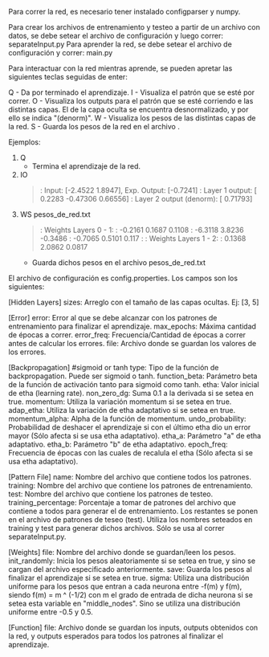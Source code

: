Para correr la red, es necesario tener instalado configparser y numpy.

Para crear los archivos de entrenamiento y testeo a partir de un archivo con datos, se debe setear el archivo de configuración y luego correr: separateInput.py
Para aprender la red, se debe setear el archivo de configuración y correr: main.py

Para interactuar con la red mientras aprende, se pueden apretar las siguientes teclas seguidas de enter:

Q - Da por terminado el aprendizaje.
I - Visualiza el patrón que se esté por correr.
O - Visualiza los outputs para el patrón que se esté corriendo e las distintas capas. El de la capa oculta se encuentra desnormalizado, y por ello se indica "(denorm)".
W - Visualiza los pesos de las distintas capas de la red.
S <filename> - Guarda los pesos de la red en el archivo <filename>.

Ejemplos:

1. Q
	* Termina el aprendizaje de la red.
2. IO
	>: Input: [-2.4522  1.8947], Exp. Output: [-0.7241]
	>: Layer 1 output: [ 0.2283  -0.47306  0.66556]
	>: Layer 2 output (denorm): [ 0.71793]
3. WS pesos_de_red.txt
	>: Weights Layers 0 - 1:
	>: -0.2161 0.1687 0.1108
	>: -6.3118 3.8236 -0.3486
	>: -0.7065 0.5101 0.117
	>:
	>: Weights Layers 1 - 2:
	>: 0.1368 2.0862 0.0817
	* Guarda dichos pesos en el archivo pesos_de_red.txt

El archivo de configuración es config.properties. Los campos son los siguientes:

[Hidden Layers]
sizes: Arreglo con el tamaño de las capas ocultas. Ej: [3, 5]

[Error]
error: Error al que se debe alcanzar con los patrones de entrenamiento para finalizar el aprendizaje.
max_epochs: Máxima cantidad de épocas a correr.
error_freq: Frecuencia/Cantidad de épocas a correr antes de calcular los errores.
file: Archivo donde se guardan los valores de los errores.

[Backpropagation]
#sigmoid or tanh
type: Tipo de la función de backpropagation. Puede ser sigmoid o tanh.
function_beta: Parámetro beta de la función de activación tanto para sigmoid como tanh.
etha: Valor inicial de etha (learning rate).
non_zero_dg: Suma 0.1 a la derivada si se setea en true.
momentum: Utiliza la variación momentum si se setea en true.
adap_etha: Utiliza la variación de etha adaptativo si se setea en true.
momentum_alpha: Alpha de la función de momentum. 
undo_probability: Probabilidad de deshacer el aprendizaje si con el último etha dio un error mayor (Sólo afecta si se usa etha adaptativo).
etha_a: Parámetro "a" de etha adaptativo.
etha_b: Parámetro "b" de etha adaptativo.
epoch_freq: Frecuencia de épocas con las cuales de recalula el etha (Sólo afecta si se usa etha adaptativo).

[Pattern File]
name: Nombre del archivo que contiene todos los patrones.
training: Nombre del archivo que contiene los patrones de entrenamiento.
test: Nombre del archivo que contiene los patrones de testeo.
training_percentage: Porcentaje a tomar de patrones del archivo que contiene a todos para generar el de entrenamiento.
Los restantes se ponen en el archivo de patrones de teseo (test). Utiliza los nombres seteados en training y test para generar dichos archivos. Sólo se usa al correr separateInput.py.

[Weights]
file: Nombre del archivo donde se guardan/leen los pesos.
init_randomly: Inicia los pesos aleatoriamente si se setea en true, y sino se cargan del archivo especificado anteriormente.
save: Guarda los pesos al finalizar el aprendizaje si se setea en true.
sigma: Utiliza una distribución uniforme para los pesos que entran a cada neurona entre -f(m) y f(m), siendo f(m) = m ^ (-1/2) con m el grado de entrada de dicha neurona si se setea esta variable en "middle_nodes". Sino se utiliza una distribución uniforme entre -0.5 y 0.5.

[Function]
file: Archivo donde se guardan los inputs, outputs obtenidos con la red, y outputs esperados para todos los patrones al finalizar el aprendizaje.